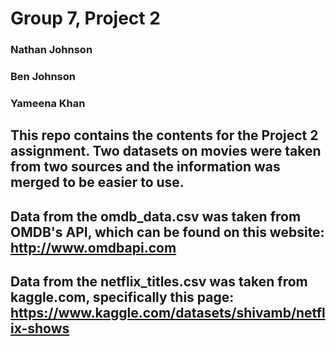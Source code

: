 # Group 7, Project 2
### Nathan Johnson
### Ben Johnson
### Yameena Khan

## This repo contains the contents for the Project 2 assignment. Two datasets on movies were taken from two sources and the information was merged to be easier to use.

## Data from the omdb_data.csv was taken from OMDB's API, which can be found on this website: http://www.omdbapi.com 

## Data from the netflix_titles.csv was taken from kaggle.com, specifically this page: https://www.kaggle.com/datasets/shivamb/netflix-shows

